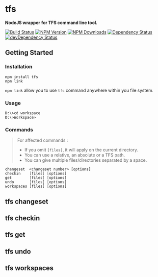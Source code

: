 # tfs
**NodeJS wrapper for TFS command line tool.**

[![Build Status](https://travis-ci.org/ivangabriele/tfs.svg?branch=master)](https://travis-ci.org/ivangabriele/tfs)
[![NPM Version](https://img.shields.io/npm/v/tfs.svg?style=flat)](https://www.npmjs.org/package/tfs)
[![NPM Downloads](https://img.shields.io/npm/dm/tfs.svg?style=flat)](https://www.npmjs.org/package/tfs)
[![Dependency Status](https://david-dm.org/ivangabriele/tfs.svg)](https://david-dm.org/ivangabriele/tfs)
[![devDependency Status](https://david-dm.org/ivangabriele/tfs/dev-status.svg)](https://david-dm.org/ivangabriele/tfs#info=devDependencies)

## Getting Started

### Installation

    npm install tfs
    npm link

`npm link` allow you to use `tfs` command anywhere within you file system.

### Usage

    D:\>cd workspace
    D:\>Workspace>

### Commands

> For affected commands :
> - If you omit `[files]`, it will apply on the current directory.
> - You can use a relative, an absolute or a TFS path.
> - You can give multiple files/directories separated by a space.

    changeset  <changeset number> [options]
    checkin    [files] [options]
    get        [files] [options]
    undo       [files] [options]
    workspaces [files] [options]

## tfs changeset

## tfs checkin

## tfs get

## tfs undo

## tfs workspaces
